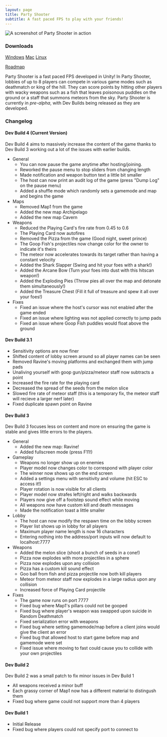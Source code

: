 ```yaml
---
layout: page
title: Party Shooter
subtitle: A fast paced FPS to play with your friends!
---
```


![A screenshot of Party Shooter in action](https://i.ibb.co/nDJcCK4/Screenshot-from-2023-05-21-23-00-23.png)

### Downloads
[Windows](https://drive.google.com/file/d/1zaDRYMWVcESH-QZCytY5iF5bqW_T2vpD/view?usp=sharing)
[Mac](https://drive.google.com/file/d/1HnzjoMeeH29eW4AEVKfHxnpLjWEIHmcN/view?usp=sharing)
[Linux](https://drive.google.com/file/d/1CGiAzM6yHdANRFIKXYNHms--IVTjcQXl/view?usp=sharing)

[Roadmap](https://docs.google.com/document/d/1osJVQJvNAARqba06AudZiacfWA5Lcw23Md3RyFO1VB4/edit?usp=sharing)

Party Shooter is a fast paced FPS developed in Unity! In Party Shooter, lobbies of up to 8 players can compete in various game modes such as deathmatch or king of the hill. They can score points by hitting other players with wacky weapons such as a fish that leaves poisonous puddles on the ground or a staff that summons meteors from the sky. Party Shooter is currently in *pre-alpha*, with Dev Builds being released as they are developed. 

### Changelog

#### Dev Build 4 (Current Version)

Dev Build 4 aims to massively increase the content of the game thanks to Dev Build 3 working out a lot of the issues with earlier builds.

- General
    - You can now pause the game anytime after hosting/joining.
    - Reworked the pause menu to stop sliders from changing length
    - Made notification and weapon button text a little bit smaller
    - The host can now print an audit log of the game (press "Dump Log" on the pause menu)
    - Added a shuffle mode which randomly sets a gamemode and map and begins the game
- Maps
    - Removed Map1 from the game
    - Added the new map Archipelago
    - Added the new map Cavern
- Weapons
    - Reduced the Playing Card's fire rate from 0.45 to 0.6
    - The Playing Card now autofires
    - Removed the Pizza from the game (Good night, sweet prince)
    - The Goop Fish's projectiles now change color for the owner to indicate it's theirs
    - The meteor now accelerates towards its target rather than having a constant velocity
    - Added the Shark Slapper (Swing and hit your foes with a shark!)
    - Added the Arcane Bow (Turn your foes into dust with this hitscan weapon!)
    - Added the Exploding Pies (Throw pies all over the map and detonate them simultaneously!)
    - Added the Treasure Chest (Fill it full of treasure and spew it all over your foes!)
- Fixes
    - Fixed an issue where the host's cursor was not enabled after the game ended
    - Fixed an issue where lighting was not applied correctly to jump pads
    - Fixed an issue where Goop Fish puddles would float above the ground

#### Dev Build 3.1

- Sensitivity options are now finer
- Shifted content of lobby screen around so all player names can be seen
- Removed Ravine's moving platforms and exchanged them with jump pads
- Unaliving yourself with goop gun/pizza/meteor staff now subtracts a point
- Increased the fire rate for the playing card
- Decreased the spread of the seeds from the melon slice
- Slowed fire rate of meteor staff (this is a temporary fix, the meteor staff will recieve a larger nerf later)
- Fixed duplicate spawn point on Ravine

#### Dev Build 3

Dev Build 3 focuses less on content and more on ensuring the game is stable and gives little errors to the players.

- General
    - Added the new map: Ravine!
    - Added fullscreen mode (press F11!)
- Gameplay
    - Weapons no longer show up on enemies
    - Player model now changes color to correspond with player color
    - The winner now shows up on the end screen
    - Added a settings menu with sensitivity and volume (hit ESC to access it!)
    - Player rotation is now visible for all clients
    - Player model now strafes left/right and walks backwards
    - Players now give off a footstep sound effect while moving
    - All weapons now have custom kill and death messages
    - Made the notification toast a little smaller
- Lobby
    - The host can now modify the respawn time on the lobby screen
    - Player list shows up in lobby for all players
    - Maximum player name length is now 16 characters
    - Entering nothing into the address/port inputs will now default to localhost:7777
- Weapons
    - Added the melon slice (shoot a bunch of seeds in a cone!)
    - Pizza now explodes with more projectiles in a sphere
    - Pizza now explodes upon any collision
    - Pizza has a custom kill sound effect
    - Goo ball from fish and pizza projectile now both kill players
    - Meteor from meteor staff now explodes in a large radius upon any collision
    - Increased force of Playing Card projectile
- Fixes
    - The game now runs on port 7777
    - Fixed bug where Map1's pillars could not be gooped
    - Fixed bug where player's weapon was swapped upon suicide in Random Deathmatch
    - Fixed serialization error with weapons
    - Fixed bug where setting gamemode/map before a client joins would give the client an error
    - Fixed bug that allowed host to start game before map and gamemode were set
    - Fixed issue where moving to fast could cause you to collide with your own projectiles

#### Dev Build 2

Dev Build 2 was a small patch to fix minor issues in Dev Build 1

- All weapons received a minor buff
- Each grassy corner of Map1 now has a different material to distingush them
- Fixed bug where game could not support more than 4 players

#### Dev Build 1
- Initial Release
- Fixed bug where players could not specify port to connect to

